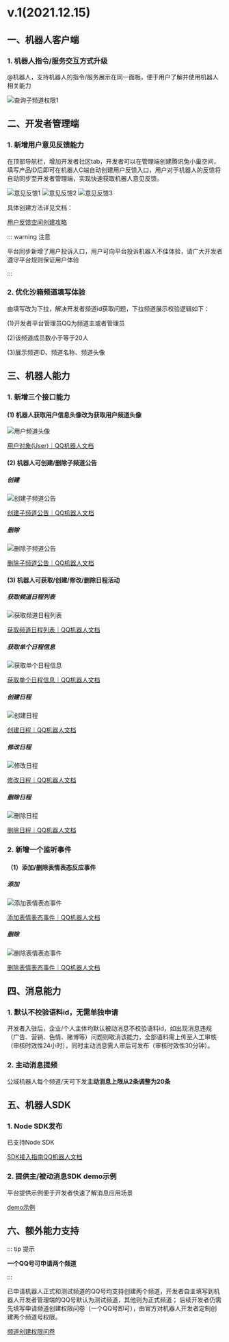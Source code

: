 # v.1(2021.12.15)

## 一、机器人客户端

### 1. 机器人指令/服务交互方式升级

@机器人，支持机器人的指令/服务展示在同一面板，便于用户了解并使用机器人相关能力

<img :src="$withBotBase('/images/newfeature/six/serve_directive_same_panel.jpg')" alt="查询子频道权限1">

## 二、开发者管理端

### 1. 新增用户意见反馈能力

在顶部导航栏，增加开发者社区tab，开发者可以在管理端创建腾讯兔小巢空间，填写产品ID后即可在机器人C端自动创建用户反馈入口，用户对于机器人的反馈将自动同步至开发者管理端，实现快速获取机器人意见反馈。

<img :src="$withBotBase('/images/newfeature/six/feedback_1.jpg')" alt="意见反馈1">
<img :src="$withBotBase('/images/newfeature/six/feedback_2.jpg')" alt="意见反馈2">
<img :src="$withBotBase('/images/newfeature/six/feedback_3.jpg')" alt="意见反馈3">

具体创建方法详见文档：

[用户反馈空间创建攻略](https://docs.qq.com/doc/DY0FBR0FUSm5lT0pn)

::: warning 注意

平台同步新增了用户投诉入口，用户可向平台投诉机器人不佳体验，请广大开发者遵守平台规则保证用户体验

:::

### 2. 优化沙箱频道填写体验

由填写改为下拉，解决开发者频道id获取问题，下拉频道展示校验逻辑如下：

(1)开发者平台管理员QQ为频道主或者管理员

(2)该频道成员数小于等于20人

(3)展示频道ID、频道名称、频道头像

## 三、机器人能力

### 1. 新增三个接口能力

#### (1) 机器人获取用户信息头像改为获取用户频道头像

<img :src="$withBotBase('/images/newfeature/six/avatar.jpg')" alt="用户频道头像">

[用户对象(User)｜QQ机器人文档](https://bot.q.qq.com/wiki/develop/api/openapi/user/model.html)

#### (2) 机器人可创建/删除子频道公告

##### 创建

<img :src="$withBotBase('/images/newfeature/six/create_sub_channel_announce.jpg')" alt="创建子频道公告">

[创建子频道公告｜QQ机器人文档](https://bot.q.qq.com/wiki/develop/api/openapi/announces/post_channel_announces.html)

##### 删除

<img :src="$withBotBase('/images/newfeature/six/delete_sub_channel_announce.jpg')" alt="删除子频道公告">

[删除子频道公告｜QQ机器人文档](https://bot.q.qq.com/wiki/develop/api/openapi/announces/delete_channel_announces.html)

#### (3) 机器人可获取/创建/修改/删除日程活动

##### 获取频道日程列表

<img :src="$withBotBase('/images/newfeature/six/get_schedules.jpg')" alt="获取频道日程列表">

[获取频道日程列表｜QQ机器人文档](https://bot.q.qq.com/wiki/develop/api/openapi/schedule/get_schedules.html)

##### 获取单个日程信息

<img :src="$withBotBase('/images/newfeature/six/get_schedule.jpg')" alt="获取单个日程信息">

[获取单个日程信息｜QQ机器人文档](https://bot.q.qq.com/wiki/develop/api/openapi/schedule/get_schedule.html)

##### 创建日程

<img :src="$withBotBase('/images/newfeature/six/post_schedule.jpg')" alt="创建日程">

[创建日程｜QQ机器人文档](https://bot.q.qq.com/wiki/develop/api/openapi/schedule/post_schedule.html)

##### 修改日程

<img :src="$withBotBase('/images/newfeature/six/patch_schedule.jpg')" alt="修改日程">

[修改日程｜QQ机器人文档](https://bot.q.qq.com/wiki/develop/api/openapi/schedule/patch_schedule.html)

##### 删除日程

<img :src="$withBotBase('/images/newfeature/six/delete_schedule.jpg')" alt="删除日程">

[删除日程｜QQ机器人文档](https://bot.q.qq.com/wiki/develop/api/openapi/schedule/delete_schedule.html)

### 2. 新增一个监听事件

#### （1）添加/删除表情表态反应事件

##### 添加

<img :src="$withBotBase('/images/newfeature/six/message-reaction-add-intents-guild-message-reactions.jpg')" alt="添加表情表态事件">

[添加表情表态事件｜QQ机器人文档](https://bot.q.qq.com/wiki/develop/api/gateway/guild_message_reactions.html#message-reaction-add-intents-guild-message-reactions)

##### 删除

<img :src="$withBotBase('/images/newfeature/six/message-reaction-remove-intents-guild-message-reactions.jpg')" alt="删除表情表态事件">

[删除表情表态事件｜QQ机器人文档](hhttps://bot.q.qq.com/wiki/develop/api/gateway/guild_message_reactions.html#message-reaction-remove-intents-guild-message-reactions)

## 四、消息能力

### 1. 默认不校验语料id，无需单独申请

开发者入驻后，企业/个人主体均默认被动消息不校验语料id，如出现消息违规（广告、营销、色情、赌博等）问题则取消该能力，全部语料需上传至人工审核（审核时效性24小时），同时主动消息需人审后可发布（审核时效性30分钟）。

### 2. 主动消息提频

公域机器人每个频道/天可下发**主动消息上限从2条调整为20条**


## 五、机器人SDK

### 1. Node SDK发布

已支持Node SDK

[SDK接入指南QQ机器人文档](https://bot.q.qq.com/wiki/develop/nodesdk/#%E5%BD%93%E5%89%8D%E7%89%88%E6%9C%AC)

### 2. 提供主/被动消息SDK demo示例

平台提供示例便于开发者快速了解消息应用场景

[demo示例](https://github.com/tencent-connect/botgo-demos)

## 六、额外能力支持

::: tip 提示

**一个QQ号可申请两个频道**

:::

已申请机器人正式和测试频道的QQ号均支持创建两个频道，开发者自主填写到机器人开发者管理端的QQ号默认为测试频道，其他则为正式频道；
后续开发者仍需先填写申请频道创建权限问卷（一个QQ号即可），由官方对机器人开发者定制创建两个频道号权限。

[频道创建权限问卷](https://docs.qq.com/form/page/DZVF3RFJnTGF0Y3Nk?confirmed=1#/fill)
